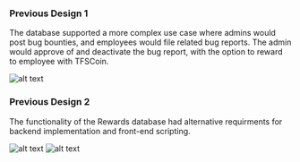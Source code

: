 ### Previous Design 1
The database supported a more complex use case where admins would post bug bounties, and employees would file related bug reports. 
The admin would approve of and deactivate the bug report, with the option to reward to employee with TFSCoin.

![alt text](https://github.com/bquigley1/TFS/blob/database_update/database/Previous%20Design%20Iterations/ERD%20Data%20Model.png)

### Previous Design 2
The functionality of the Rewards database had alternative requirments for backend implementation and front-end scripting. 

![alt text](https://github.com/bquigley1/TFS/blob/DB-update/database/Previous%20Design%20Iterations/DB_ERD_DataModel.png)
![alt text](https://github.com/bquigley1/TFS/blob/DB-update/database/Previous%20Design%20Iterations/Rewards%20Database%20Example%20Tables.PNG)
